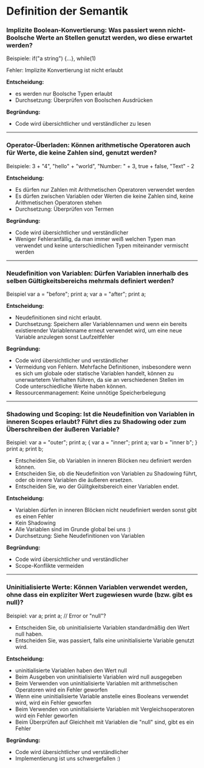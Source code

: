Definition der Semantik
===================================================================================================================================================================================

### Implizite Boolean-Konvertierung: Was passiert wenn nicht-Boolsche Werte an Stellen genutzt werden, wo diese erwartet werden?

Beispiele: if("a string") {...}, while(1)

Fehler: Implizite Konvertierung ist nicht erlaubt

**Entscheidung:**
- es werden nur Boolsche Typen erlaubt
- Durchsetzung: Überprüfen von Boolschen Ausdrücken

**Begründung:**
- Code wird übersichtlicher und verständlicher zu lesen

---

### Operator-Überladen: Können arithmetische Operatoren auch für Werte, die keine Zahlen sind, genutzt werden?

Beispiele: 3 + "4", "hello" + "world", "Number: " + 3, true + false, "Text" - 2

**Entscheidung:**
- Es dürfen nur Zahlen mit Arithmetischen Operatoren verwendet werden
- Es dürfen zwischen Variablen oder Werten die keine Zahlen sind, keine Arithmetischen Operatoren stehen
- Durchsetzung: Überprüfen von Termen

**Begründung:**
- Code wird übersichtlicher und verständlicher
- Weniger Fehleranfällig, da man immer weiß welchen Typen man verwendet und keine unterschiedlichen Typen miteinander vermischt werden

---

### Neudefinition von Variablen: Dürfen Variablen innerhalb des selben Gültigkeitsbereichs mehrmals definiert werden?

Beispiel var a = "before"; print a; var a = "after"; print a;

**Entscheidung:**
- Neudefinitionen sind nicht erlaubt.
- Durchsetzung: Speichern aller Variablennamen und wenn ein bereits existierender Variablenname erneut verwendet wird, um eine neue Variable anzulegen sonst Laufzeitfehler

**Begründung:**
- Code wird übersichtlicher und verständlicher
- Vermeidung von Fehlern. Mehrfache Definitionen, insbesondere wenn es sich um globale oder statische Variablen handelt, können zu unerwartetem Verhalten führen, da sie an verschiedenen Stellen im Code unterschiedliche Werte haben können.
- Ressourcenmanagement: Keine unnötige Speicherbelegung
---

### Shadowing und Scoping: Ist die Neudefinition von Variablen in inneren Scopes erlaubt? Führt dies zu Shadowing oder zum Überschreiben der äußeren Variable?

Beispiel: var a = "outer"; print a; { var a = "inner"; print a; var b = "inner b"; } print a; print b;

- Entscheiden Sie, ob Variablen in inneren Blöcken neu definiert werden können.
- Entscheiden Sie, ob die Neudefinition von Variablen zu Shadowing führt, oder ob innere Variablen die äußeren ersetzen.
- Entscheiden Sie, wo der Gülitgkeitsbereich einer Variablen endet.

**Entscheidung:**
- Variablen dürfen in inneren Blöcken nicht neudefiniert werden sonst gibt es einen Fehler
- Kein Shadowing
- Alle Variablen sind im Grunde global bei uns :)
- Durchsetzung: Siehe Neudefinitionen von Variablen

**Begründung:**
- Code wird übersichtlicher und verständlicher
- Scope-Konflikte vermeiden

---

### Uninitialisierte Werte: Können Variablen verwendet werden, ohne dass ein expliziter Wert zugewiesen wurde (bzw. gibt es null)?

Beispiel: var a; print a; // Error or "null"?

- Entscheiden Sie, ob uninitialisierte Variablen standardmäßig den Wert null haben.
- Entscheiden Sie, was passiert, falls eine uninitialisierte Variable genutzt wird. 

**Entscheidung:**
- uninitialisierte Variablen haben den Wert null
- Beim Ausgeben von uninitialisierte Variablen wird null ausgegeben 
- Beim Verwenden von uninitialisierte Variablen mit arithmetischen Operatoren wird ein Fehler geworfen
- Wenn eine uninitialisierte Variable anstelle eines Booleans verwendet wird, wird ein Fehler geworfen
- Beim Verwenden von uninitialisierte Variablen mit Vergleichsoperatoren wird ein Fehler geworfen
- Beim Überprüfen auf Gleichheit mit Variablen die "null" sind, gibt es ein Fehler

**Begründung:**
- Code wird übersichtlicher und verständlicher
- Implementierung ist uns schwergefallen :)